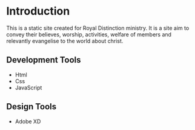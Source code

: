 # Introduction
This is a static site created for Royal Distinction ministry. It is a site aim to convey their believes, worship, activities, welfare of members and relevantly evangelise to the world about christ. 

## Development Tools 
* Html
* Css
* JavaScript

## Design Tools
* Adobe XD
